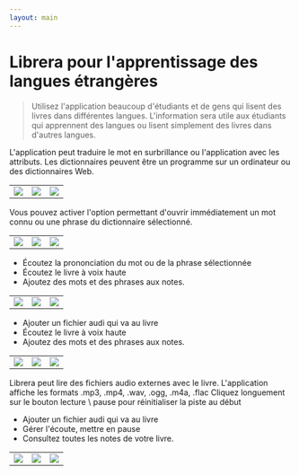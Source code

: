 ```yaml
---
layout: main
---
```


# Librera pour l'apprentissage des langues étrangères

> Utilisez l'application beaucoup d'étudiants et de gens qui lisent des livres dans différentes langues.
L'information sera utile aux étudiants qui apprennent des langues ou lisent simplement des livres dans d'autres langues.

L'application peut traduire le mot en surbrillance ou l'application avec les attributs.
Les dictionnaires peuvent être un programme sur un ordinateur ou des dictionnaires Web.

||||
|-|-|-|
|![](1.png)|![](2.png)|![](3.png)|

Vous pouvez activer l'option permettant d'ouvrir immédiatement un mot connu ou une phrase du dictionnaire sélectionné.

||||
|-|-|-|
|![](4.png)|![](5.png)|![](6.png)|

* Écoutez la prononciation du mot ou de la phrase sélectionnée
* Écoutez le livre à voix haute
* Ajoutez des mots et des phrases aux notes.

||||
|-|-|-|
|![](7.png)|![](8.png)|![](9.png)|

* Ajouter un fichier audi qui va au livre
* Écoutez le livre à voix haute
* Ajoutez des mots et des phrases aux notes.

||||
|-|-|-|
|![](7.png)|![](8.png)|![](9.png)|

Librera peut lire des fichiers audio externes avec le livre.
L'application affiche les formats .mp3, .mp4, .wav, .ogg, .m4a, .flac
Cliquez longuement sur le bouton lecture \ pause pour réinitialiser la piste au début

* Ajouter un fichier audi qui va au livre
* Gérer l'écoute, mettre en pause
* Consultez toutes les notes de votre livre.

||||
|-|-|-|
|![](10.png)|![](11.png)|![](12.png)|

